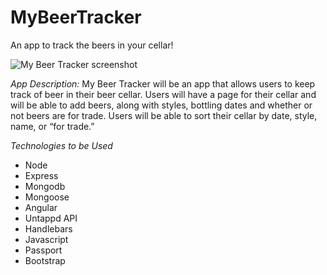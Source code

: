 # MyBeerTracker
An app to track the beers in your cellar!

![My Beer Tracker screenshot](http://i.imgur.com/SDLZheA.jpg)

*App Description:*  My Beer Tracker will be an app that allows users to keep track of beer in their beer cellar.  Users will have a page for their cellar and will be able to add beers, along with styles, bottling dates and whether or not beers are for trade.  Users will be able to sort their cellar by date, style, name, or “for trade.”

*Technologies to be Used*

- Node
- Express
- Mongodb
- Mongoose
- Angular
- Untappd API
- Handlebars
- Javascript
- Passport
- Bootstrap
